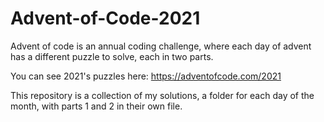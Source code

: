 # Advent-of-Code-2021

Advent of code is an annual coding challenge, where each day of advent has a different puzzle to solve, each in two parts.

You can see 2021's puzzles here: https://adventofcode.com/2021

This repository is a collection of my solutions, a folder for each day of the month, with parts 1 and 2 in their own file.
